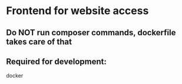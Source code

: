# Frontend for website access

## Do NOT run composer commands, dockerfile takes care of that

## Required for development:
docker